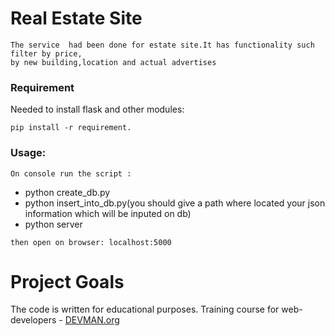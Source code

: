 # Real Estate Site


```
The service  had been done for estate site.It has functionality such filter by price,
by new building,location and actual advertises

```

### Requirement
Needed to install flask and other modules:
```
pip install -r requirement.
```
### Usage:
```
On console run the script :
```
*   python create_db.py
*   python insert_into_db.py(you should give a path where located your json information which will be inputed on db)
*   python server
```
then open on browser: localhost:5000
``` 

# Project Goals

The code is written for educational purposes. Training course for web-developers - [DEVMAN.org](https://devman.org)
